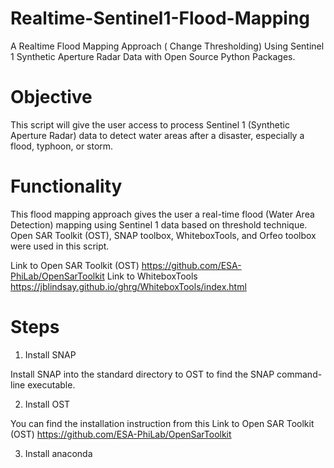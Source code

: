 # Realtime-Sentinel1-Flood-Mapping
A Realtime Flood Mapping Approach ( Change Thresholding) Using Sentinel 1 Synthetic Aperture Radar Data with Open Source Python Packages.

# Objective 
This script will give the user access to process Sentinel 1 (Synthetic Aperture Radar) data to detect water areas after a disaster, especially a flood, typhoon, or storm.

# Functionality
This flood mapping approach gives the user a real-time flood (Water Area Detection) mapping using Sentinel 1 data based on threshold technique.
Open SAR Toolkit (OST), SNAP toolbox, WhiteboxTools, and Orfeo toolbox were used in this script.

Link to Open SAR Toolkit (OST)
https://github.com/ESA-PhiLab/OpenSarToolkit 
Link to WhiteboxTools
https://jblindsay.github.io/ghrg/WhiteboxTools/index.html

# Steps
1. Install SNAP

Install SNAP into the standard directory to OST to find the SNAP command-line executable. 

2. Install OST

You can find the installation instruction from this Link to Open SAR Toolkit (OST)
https://github.com/ESA-PhiLab/OpenSarToolkit 

3. Install anaconda
